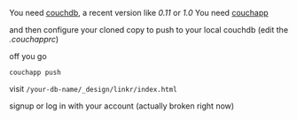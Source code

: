 You need [couchdb](http://couchdb.apache.org), a recent version like _0.11_ or _1.0_
You need [couchapp](http://github.com/couchapp/couchapp)

and then configure your cloned copy to push to your local couchdb (edit the _.couchapprc_)

off you go

    couchapp push

visit `/your-db-name/_design/linkr/index.html`

signup or log in with your account (actually broken right now)